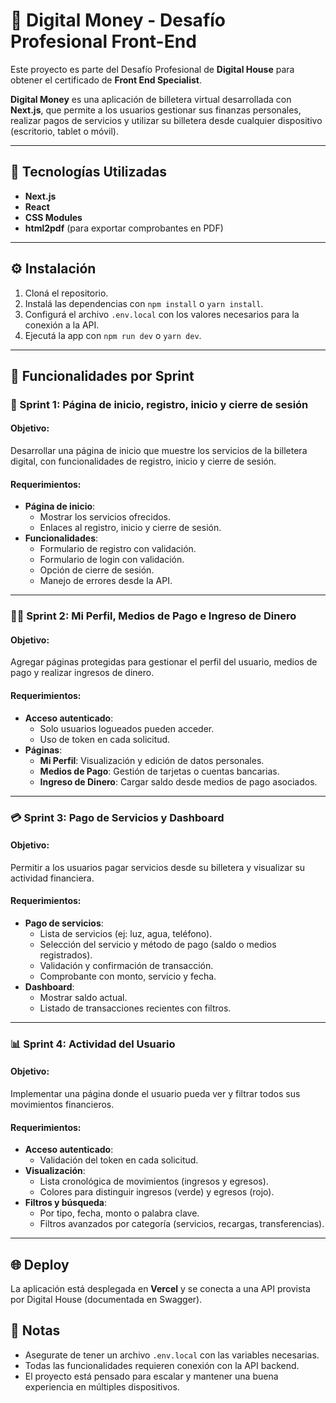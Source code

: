 # 💸 Digital Money - Desafío Profesional Front-End

Este proyecto es parte del Desafío Profesional de **Digital House** para obtener el certificado de **Front End Specialist**.

**Digital Money** es una aplicación de billetera virtual desarrollada con **Next.js**, que permite a los usuarios gestionar sus finanzas personales, realizar pagos de servicios y utilizar su billetera desde cualquier dispositivo (escritorio, tablet o móvil).

---

## 🚀 Tecnologías Utilizadas

- **Next.js**
- **React**
- **CSS Modules**
- **html2pdf** (para exportar comprobantes en PDF)

---

## ⚙️ Instalación

1. Cloná el repositorio.
2. Instalá las dependencias con `npm install` o `yarn install`.
3. Configurá el archivo `.env.local` con los valores necesarios para la conexión a la API.
4. Ejecutá la app con `npm run dev` o `yarn dev`.

---

## 🧩 Funcionalidades por Sprint

### 🏁 Sprint 1: Página de inicio, registro, inicio y cierre de sesión

#### Objetivo:
Desarrollar una página de inicio que muestre los servicios de la billetera digital, con funcionalidades de registro, inicio y cierre de sesión.

#### Requerimientos:
- **Página de inicio**:
  - Mostrar los servicios ofrecidos.
  - Enlaces al registro, inicio y cierre de sesión.
- **Funcionalidades**:
  - Formulario de registro con validación.
  - Formulario de login con validación.
  - Opción de cierre de sesión.
  - Manejo de errores desde la API.

---

### 🧑‍💼 Sprint 2: Mi Perfil, Medios de Pago e Ingreso de Dinero

#### Objetivo:
Agregar páginas protegidas para gestionar el perfil del usuario, medios de pago y realizar ingresos de dinero.

#### Requerimientos:
- **Acceso autenticado**:
  - Solo usuarios logueados pueden acceder.
  - Uso de token en cada solicitud.
- **Páginas**:
  - **Mi Perfil**: Visualización y edición de datos personales.
  - **Medios de Pago**: Gestión de tarjetas o cuentas bancarias.
  - **Ingreso de Dinero**: Cargar saldo desde medios de pago asociados.

---

### 💳 Sprint 3: Pago de Servicios y Dashboard

#### Objetivo:
Permitir a los usuarios pagar servicios desde su billetera y visualizar su actividad financiera.

#### Requerimientos:
- **Pago de servicios**:
  - Lista de servicios (ej: luz, agua, teléfono).
  - Selección del servicio y método de pago (saldo o medios registrados).
  - Validación y confirmación de transacción.
  - Comprobante con monto, servicio y fecha.
- **Dashboard**:
  - Mostrar saldo actual.
  - Listado de transacciones recientes con filtros.

---

### 📊 Sprint 4: Actividad del Usuario

#### Objetivo:
Implementar una página donde el usuario pueda ver y filtrar todos sus movimientos financieros.

#### Requerimientos:
- **Acceso autenticado**:
  - Validación del token en cada solicitud.
- **Visualización**:
  - Lista cronológica de movimientos (ingresos y egresos).
  - Colores para distinguir ingresos (verde) y egresos (rojo).
- **Filtros y búsqueda**:
  - Por tipo, fecha, monto o palabra clave.
  - Filtros avanzados por categoría (servicios, recargas, transferencias).

---

## 🌐 Deploy

La aplicación está desplegada en **Vercel** y se conecta a una API provista por Digital House (documentada en Swagger).

## 📝 Notas

- Asegurate de tener un archivo `.env.local` con las variables necesarias.
- Todas las funcionalidades requieren conexión con la API backend.
- El proyecto está pensado para escalar y mantener una buena experiencia en múltiples dispositivos.
